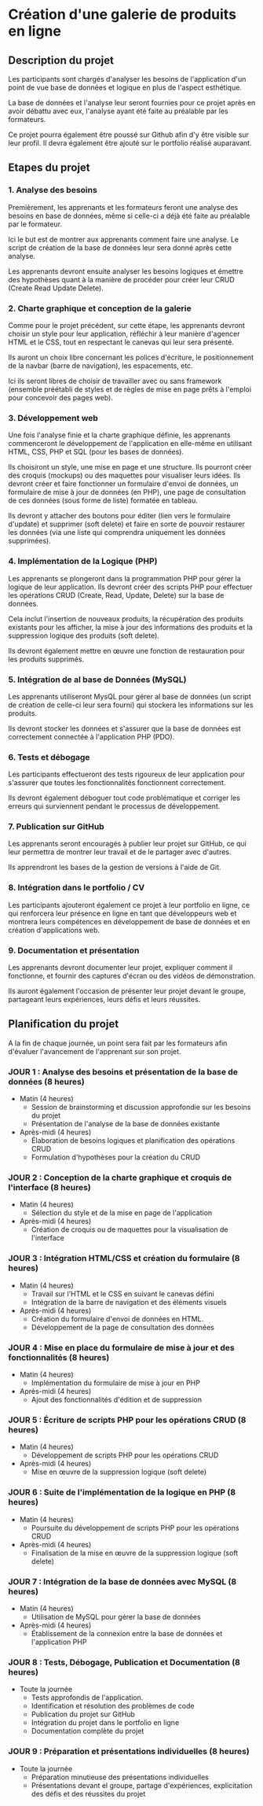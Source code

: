 # Création d'une galerie de produits en ligne
## Description du projet
Les participants sont chargés d'analyser les besoins de l'application d'un point de vue base de données et logique en plus de l'aspect esthétique.

La base de données et l'analyse leur seront fournies pour ce projet après en avoir débattu avec eux, l'analyse ayant été faite au préalable par les formateurs. 

Ce projet pourra également être poussé sur Github afin d'y être visible sur leur profil. Il devra également être ajouté sur le portfolio réalisé auparavant.

## Etapes du projet
### 1. Analyse des besoins
Premièrement, les apprenants et les formateurs feront une analyse des besoins en base de données, même si celle-ci a déjà été faite au préalable par le formateur.

Ici le but est de montrer aux apprenants comment faire une analyse. Le script de création de la base de données leur sera donné après cette analyse.

Les apprenants devront ensuite analyser les besoins logiques et émettre des hypothèses quant à la manière de procéder pour créer leur CRUD (Create Read Update Delete).

### 2. Charte graphique et conception de la galerie
Comme pour le projet précédent, sur cette étape, les apprenants devront choisir un style pour leur application, réfléchir à leur manière d'agencer HTML et le CSS, tout en respectant le canevas qui leur sera présenté. 

Ils auront un choix libre concernant les polices d'écriture, le positionnement de la navbar (barre de navigation), les espacements, etc.

Ici ils seront libres de choisir de travailler avec ou sans framework (ensemble préétabli de styles et de règles de mise en page prêts à l'emploi pour concevoir des pages web).

### 3. Développement web
Une fois l'analyse finie et la charte graphique définie, les apprenants commenceront le développement de l'application en elle-même en utilisant HTML, CSS, PHP et SQL (pour les bases de données). 

Ils choisiront un style, une mise en page et une structure. Ils pourront créer des croquis (mockups) ou des maquettes pour visualiser leurs idées. Ils devront créer et faire fonctionner un formulaire d'envoi de données, un formulaire de mise à jour de données (en PHP), une page de consultation de ces données (sous forme de liste) formatée en tableau.

Ils devront y attacher des boutons pour éditer (lien vers le formulaire d'update) et supprimer (soft delete) et faire en sorte de pouvoir restaurer les données (via une liste qui comprendra uniquement les données supprimées).

### 4. Implémentation de la Logique (PHP)
Les apprenants se plongeront dans la programmation PHP pour gérer la logique de leur application. Ils devront créer des scripts PHP pour effectuer les opérations
CRUD (Create, Read, Update, Delete) sur la base de données. 

Cela inclut l'insertion de nouveaux produits, la récupération des produits existants pour les afficher, la mise à jour des informations des produits et la suppression logique des produits (soft delete). 

Ils devront également mettre en œuvre une fonction de restauration pour les produits supprimés.

### 5. Intégration de al base de Données (MySQL)
Les apprenants utiliseront MysQL pour gérer al base de données (un script de création de celle-ci leur sera fourni) qui stockera les informations sur les produits. 

Ils devront stocker les données et s'assurer que la base de données est correctement connectée à l'application PHP (PDO).

### 6. Tests et débogage
Les participants effectueront des tests rigoureux de leur application pour s'assurer que toutes les fonctionnalités fonctionnent correctement. 

Ils devront également déboguer tout code problématique et corriger les erreurs qui surviennent pendant le processus de développement.

### 7. Publication sur GitHub
Les apprenants seront encouragés à publier leur projet sur GitHub, ce qui leur permettra de montrer leur travail et de le partager avec d'autres. 

Ils apprendront les bases de la gestion de versions à l'aide de Git.

### 8. Intégration dans le portfolio / CV
Les participants ajouteront également ce projet à leur portfolio en ligne, ce qui renforcera leur présence en ligne en tant que développeurs web et montrera leurs compétences en développement de base de données et en création d'applications web.

### 9. Documentation et présentation
Les apprenants devront documenter leur projet, expliquer comment il fonctionne, et fournir des captures d'écran ou des vidéos de démonstration. 

Ils auront également l'occasion de présenter leur projet devant le groupe, partageant leurs expériences, leurs défis et leurs réussites.

## Planification du projet

A la fin de chaque journée, un point sera fait par les formateurs afin d'évaluer l'avancement de l'apprenant sur son projet.

### JOUR 1 : Analyse des besoins et présentation de la base de données (8 heures)
* Matin (4 heures)
  * Session de brainstorming et discussion approfondie sur les besoins du projet
  * Présentation de l'analyse de la base de données existante
* Après-midi (4 heures)
  * Élaboration de besoins logiques et planification des opérations CRUD
  * Formulation d'hypothèses pour la création du CRUD

### JOUR 2 : Conception de la charte graphique et croquis de l'interface  (8 heures)
* Matin (4 heures)
  * Sélection du style et de la mise en page de l'application
* Après-midi (4 heures)
  * Création de croquis ou de maquettes pour la visualisation de l'interface

### JOUR 3 : Intégration HTML/CSS et création du formulaire (8 heures)
* Matin (4 heures)
  * Travail sur l'HTML et le CSS en suivant le canevas défini
  * Intégration de la barre de navigation et des éléments visuels
* Après-midi (4 heures)
  * Création du formulaire d'envoi de données en HTML.
  * Développement de la page de consultation des données
 
 ### JOUR 4 : Mise en place du formulaire de mise à jour et des fonctionnalités (8 heures)
* Matin (4 heures)
  * Implémentation du formulaire de mise à jour en PHP
* Après-midi (4 heures)
  * Ajout des fonctionnalités d'édition et de suppression
  
### JOUR 5 : Écriture de scripts PHP pour les opérations CRUD (8 heures)
* Matin (4 heures)
  * Développement de scripts PHP pour les opérations CRUD
* Après-midi (4 heures)
  * Mise en œuvre de la suppression logique (soft delete)

### JOUR 6 : Suite de l'implémentation de la logique en PHP (8 heures)
* Matin (4 heures)
  * Poursuite du développement de scripts PHP pour les opérations CRUD
* Après-midi (4 heures)
  * Finalisation de la mise en œuvre de la suppression logique (soft delete)
 
### JOUR 7 : Intégration de la base de données avec MySQL (8 heures)
* Matin (4 heures)
  * Utilisation de MySQL pour gérer la base de données
* Après-midi (4 heures)
  * Établissement de la connexion entre la base de données et l'application PHP
  
### JOUR 8 : Tests, Débogage, Publication et Documentation (8 heures)
* Toute la journée
  * Tests approfondis de l'application.
  * Identification et résolution des problèmes de code
  * Publication du projet sur GitHub
  * Intégration du projet dans le portfolio en ligne
  * Documentation complète du projet
  
### JOUR 9 : Préparation et présentations individuelles (8 heures)
* Toute la journée
  * Préparation minutieuse des présentations individuelles
  * Présentations devant el groupe, partage d'expériences, explicitation des défis et des réussites du projet

